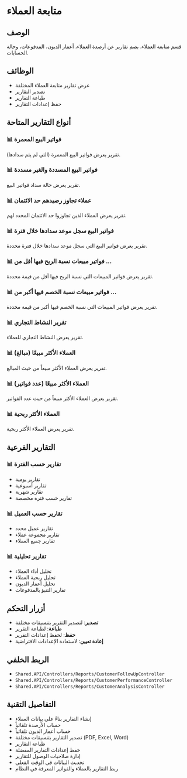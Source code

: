 # متابعة العملاء

## الوصف
قسم متابعة العملاء، يضم تقارير عن أرصدة العملاء، أعمار الديون، المدفوعات، وحالة الحسابات.

## الوظائف
- عرض تقارير متابعة العملاء المختلفة
- تصدير التقارير
- طباعة التقارير
- حفظ إعدادات التقارير

## أنواع التقارير المتاحة

### 📊 **فواتير البيع المعمرة**
تقرير يعرض فواتير البيع المعمرة (التي لم يتم سدادها).

### 📊 **فواتير البيع المسددة والغير مسددة**
تقرير يعرض حالة سداد فواتير البيع.

### 📊 **عملاء تجاوز رصيدهم حد الائتمان**
تقرير يعرض العملاء الذين تجاوزوا حد الائتمان المحدد لهم.

### 📊 **فواتير البيع سجل موعد سدادها خلال فترة**
تقرير يعرض فواتير البيع التي سجل موعد سدادها خلال فترة محددة.

### 📊 **فواتير مبيعات نسبة الربح فيها أقل من ...**
تقرير يعرض فواتير المبيعات التي نسبة الربح فيها أقل من قيمة محددة.

### 📊 **فواتير مبيعات نسبة الخصم فيها أكبر من ...**
تقرير يعرض فواتير المبيعات التي نسبة الخصم فيها أكبر من قيمة محددة.

### 📊 **تقرير النشاط التجاري**
تقرير يعرض النشاط التجاري للعملاء.

### 📊 **العملاء الأكثر مبيعًا (مبالغ)**
تقرير يعرض العملاء الأكثر مبيعاً من حيث المبالغ.

### 📊 **العملاء الأكثر مبيعًا (عدد فواتير)**
تقرير يعرض العملاء الأكثر مبيعاً من حيث عدد الفواتير.

### 📊 **العملاء الأكثر ربحية**
تقرير يعرض العملاء الأكثر ربحية.

## التقارير الفرعية

### 📊 **تقارير حسب الفترة**
- تقارير يومية
- تقارير أسبوعية
- تقارير شهرية
- تقارير حسب فترة مخصصة

### 📊 **تقارير حسب العميل**
- تقارير عميل محدد
- تقارير مجموعة عملاء
- تقارير جميع العملاء

### 📊 **تقارير تحليلية**
- تحليل أداء العملاء
- تحليل ربحية العملاء
- تحليل أعمار الديون
- تقارير التنبؤ بالمدفوعات

## أزرار التحكم
- **تصدير**: لتصدير التقرير بتنسيقات مختلفة
- **طباعة**: لطباعة التقرير
- **حفظ**: لحفظ إعدادات التقرير
- **إعادة تعيين**: لاستعادة الإعدادات الافتراضية

## الربط الخلفي
- `Shared.API/Controllers/Reports/CustomerFollowUpController`
- `Shared.API/Controllers/Reports/CustomerPerformanceController`
- `Shared.API/Controllers/Reports/CustomerAnalysisController`

## التفاصيل التقنية
- إنشاء التقارير بناءً على بيانات العملاء
- حساب الأرصدة تلقائياً
- حساب أعمار الديون تلقائياً
- تصدير التقارير بتنسيقات مختلفة (PDF, Excel, Word)
- طباعة التقارير
- حفظ إعدادات التقارير المفضلة
- إدارة صلاحيات الوصول للتقارير
- تحديث البيانات في الوقت الفعلي
- ربط التقارير بالعملاء والفواتير المعرفة في النظام
